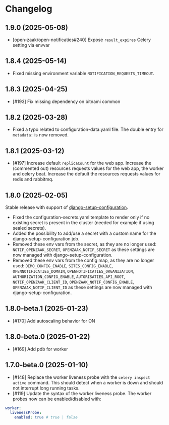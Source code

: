 # Changelog

## 1.9.0 (2025-05-08)

- [open-zaak/open-notificaties#240] Expose `result_expires` Celery setting via envvar

## 1.8.4 (2025-05-14)

- Fixed missing environment variable `NOTIFICATION_REQUESTS_TIMEOUT`.

## 1.8.3 (2025-04-25)
- [#193] Fix missing dependency on bitnami common

## 1.8.2 (2025-03-28)

- Fixed a typo related to configuration-data.yaml file. The double entry for `metadata:` is now removed.

## 1.8.1 (2025-03-12)

- [#197] Increase default `replicaCount` for the web app. Increase the (commented out) resources requests values for the web app, the worker and celery beat. Increase the default the resources requests values for redis and rabbitmq.

## 1.8.0 (2025-02-05)

Stable release with support of [django-setup-configuration](https://github.com/maykinmedia/django-setup-configuration). 

- Fixed the configuration-secrets.yaml template to render only if no existing secret is present in the cluster (needed for example if using sealed secrets).
- Added the possibility to add/use a secret with a custom name for the django-setup-configuration job.
- Removed these env vars from the secret, as they are no longer used: `NOTIF_OPENZAAK_SECRET`, `OPENZAAK_NOTIF_SECRET` as these settings are now managed with django-setup-configuration.
- Removed these env vars from the config map, as they are no longer used: `DEMO_CONFIG_ENABLE`, `SITES_CONFIG_ENABLE`, `OPENNOTIFICATIES_DOMAIN`, `OPENNOTIFICATIES_ORGANIZATION`, `AUTHORIZATION_CONFIG_ENABLE`, `AUTORISATIES_API_ROOT`, `NOTIF_OPENZAAK_CLIENT_ID`, `OPENZAAK_NOTIF_CONFIG_ENABLE`, `OPENZAAK_NOTIF_CLIENT_ID` as these settings are now managed with django-setup-configuration.

## 1.8.0-beta.1 (2025-01-23)

- [#170] Add autoscaling behavior for ON

## 1.8.0-beta.0 (2025-01-22)

- [#169] Add pdb for worker

## 1.7.0-beta.0 (2025-01-10)

- [#148] Replace the worker liveness probe with the `celery inspect active` command. This should detect when a worker is down and should not interrupt long running tasks.
- [#119] Update the syntax of the worker liveness probe. The worker probes now can be enabled/disabled with:

```yaml
worker:
  livenessProbe:
    enabled: true # true | false
```
